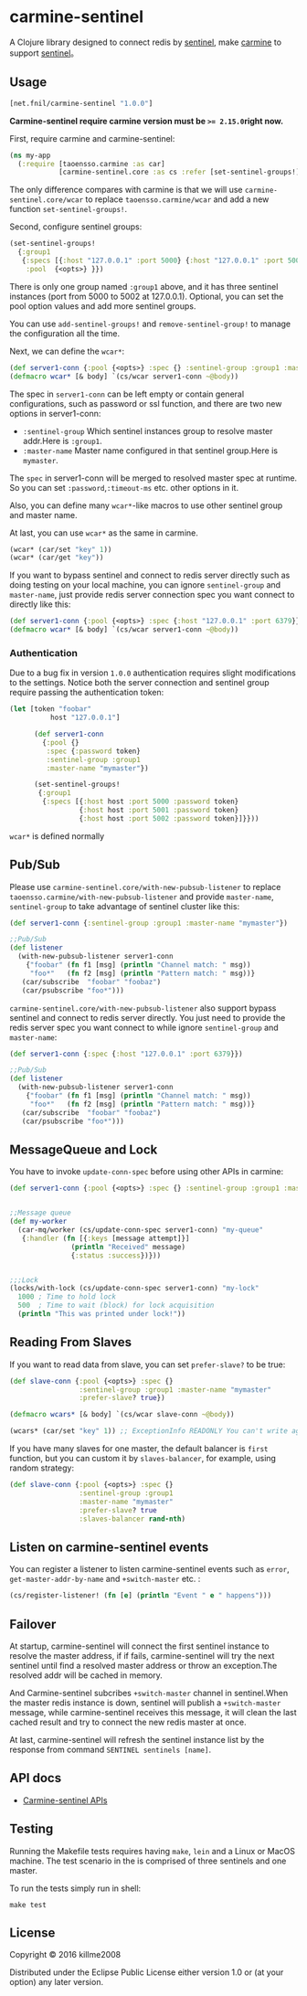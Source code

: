# carmine-sentinel

A Clojure library designed to connect redis by [sentinel](redis.io/topics/sentinel), make [carmine](https://github.com/ptaoussanis/carmine) to support [sentinel](redis.io/topics/sentinel)。

## Usage

```clojure
[net.fnil/carmine-sentinel "1.0.0"]
```

**Carmine-sentinel require carmine version must be `>= 2.15.0`right now.**

First, require carmine and carmine-sentinel:

```clojure
(ns my-app
  (:require [taoensso.carmine :as car]
            [carmine-sentinel.core :as cs :refer [set-sentinel-groups!]]))
```

The only difference compares with carmine is that we will use `carmine-sentinel.core/wcar` to replace `taoensso.carmine/wcar` and add a new function `set-sentinel-groups!`.

Second, configure sentinel groups:

```clojure
(set-sentinel-groups!
  {:group1
   {:specs [{:host "127.0.0.1" :port 5000} {:host "127.0.0.1" :port 5001} {:host "127.0.0.1" :port 5002}]
    :pool  {<opts>} }})
```

There is only one group named `:group1` above, and it has three sentinel instances (port from 5000 to 5002 at 127.0.0.1). Optional, you can set the pool option values and add more sentinel groups.

You can use `add-sentinel-groups!` and `remove-sentinel-group!` to manage the configuration all the time.

Next, we can define the `wcar*`:

```clojure
(def server1-conn {:pool {<opts>} :spec {} :sentinel-group :group1 :master-name "mymaster"})
(defmacro wcar* [& body] `(cs/wcar server1-conn ~@body))
```

The spec in `server1-conn` can be left empty or contain general configurations, such as password or ssl function, and there are two new options in server1-conn:

* `:sentinel-group` Which sentinel instances group to resolve master addr.Here is `:group1`.
* `:master-name` Master name configured in that sentinel group.Here is `mymaster`.

The `spec` in server1-conn will be merged to resolved master spec at runtime.
So you can set `:password`,`:timeout-ms` etc. other options in it.

Also, you can define many `wcar*`-like macros to use other sentinel group and master name.

At last, you can use `wcar*` as the same in carmine.

```clojure
(wcar* (car/set "key" 1))
(wcar* (car/get "key"))
```

If you want to bypass sentinel and connect to redis server directly such as doing testing on your local machine, you can ignore `sentinel-group` and `master-name`, just provide redis server connection spec you want connect to directly like this:

```clojure
(def server1-conn {:pool {<opts>} :spec {:host "127.0.0.1" :port 6379}})
(defmacro wcar* [& body] `(cs/wcar server1-conn ~@body))
```

### Authentication

Due to a bug fix in version `1.0.0` authentication requires slight modifications to the settings.
Notice both the server connection and sentinel group require passing the authentication token:

```clojure
(let [token "foobar"
          host "127.0.0.1"]

      (def server1-conn
        {:pool {}
         :spec {:password token}
         :sentinel-group :group1
         :master-name "mymaster"})

      (set-sentinel-groups!
       {:group1
        {:specs [{:host host :port 5000 :password token}
                 {:host host :port 5001 :password token}
                 {:host host :port 5002 :password token}]}}))
```

`wcar*` is defined normally

## Pub/Sub

Please use `carmine-sentinel.core/with-new-pubsub-listener` to replace `taoensso.carmine/with-new-pubsub-listener` and provide `master-name`, `sentinel-group` to take advantage of sentinel cluster like this:

```clojure
(def server1-conn {:sentinel-group :group1 :master-name "mymaster"})

;;Pub/Sub
(def listener
  (with-new-pubsub-listener server1-conn
    {"foobar" (fn f1 [msg] (println "Channel match: " msg))
     "foo*"   (fn f2 [msg] (println "Pattern match: " msg))}
   (car/subscribe  "foobar" "foobaz")
   (car/psubscribe "foo*")))
```

`carmine-sentinel.core/with-new-pubsub-listener` also support bypass sentinel and connect to redis server directly. You just need to provide the redis server spec you want connect to while ignore `sentinel-group` and `master-name`:

```clojure
(def server1-conn {:spec {:host "127.0.0.1" :port 6379}})

;;Pub/Sub
(def listener
  (with-new-pubsub-listener server1-conn
    {"foobar" (fn f1 [msg] (println "Channel match: " msg))
     "foo*"   (fn f2 [msg] (println "Pattern match: " msg))}
   (car/subscribe  "foobar" "foobaz")
   (car/psubscribe "foo*")))
```

## MessageQueue and Lock

You have to invoke `update-conn-spec` before using other APIs in carmine:

```clojure
(def server1-conn {:pool {<opts>} :spec {} :sentinel-group :group1 :master-name "mymaster"})


;;Message queue
(def my-worker
  (car-mq/worker (cs/update-conn-spec server1-conn) "my-queue"
   {:handler (fn [{:keys [message attempt]}]
               (println "Received" message)
               {:status :success})}))


;;;Lock
(locks/with-lock (cs/update-conn-spec server1-conn) "my-lock"
  1000 ; Time to hold lock
  500  ; Time to wait (block) for lock acquisition
  (println "This was printed under lock!"))
```

## Reading From Slaves

If you want to read data from slave, you can set `prefer-slave?` to be true:

```clojure
(def slave-conn {:pool {<opts>} :spec {}
                 :sentinel-group :group1 :master-name "mymaster"
                 :prefer-slave? true})

(defmacro wcars* [& body] `(cs/wcar slave-conn ~@body))

(wcars* (car/set "key" 1)) ;; ExceptionInfo READONLY You can't write against a read only slave
```

If you have many slaves for one master, the default balancer is `first` function, but you can custom it by `slaves-balancer`,
for example, using random strategy:

```clojure
(def slave-conn {:pool {<opts>} :spec {}
                 :sentinel-group :group1
                 :master-name "mymaster"
                 :prefer-slave? true
                 :slaves-balancer rand-nth)
```

## Listen on carmine-sentinel events

You can register a listener to listen carmine-sentinel events such as `error`, `get-master-addr-by-name`
and `+switch-master` etc. :

```clojure
(cs/register-listener! (fn [e] (println "Event " e " happens")))
```

## Failover

At startup, carmine-sentinel will connect the first sentinel instance to resolve the master address, if if fails, carmine-sentinel will try the next sentinel until find a resolved master address or throw an exception.The resolved addr will be cached in memory.

And Carmine-sentinel subcribes `+switch-master` channel in sentinel.When the master redis instance is down, sentinel will publish a `+switch-master` message, while carmine-sentinel receives this message, it will clean the last cached result and try to connect the new redis master at once.

At last, carmine-sentinel will refresh the sentinel instance list by the response from command `SENTINEL sentinels [name]`.

## API docs

* [Carmine-sentinel APIs](http://fnil.net/docs/carmine_sentinel/)

## Testing

Running the Makefile tests requires having `make`, `lein` and a Linux or MacOS machine.
The test scenario in the is comprised of three sentinels and one master.

To run the tests simply run in shell:
```shell
make test
```

## License

Copyright © 2016 killme2008

Distributed under the Eclipse Public License either version 1.0 or (at
your option) any later version.
